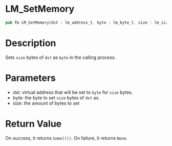 # LM_SetMemory

```rust
pub fn LM_SetMemory(dst : lm_address_t, byte : lm_byte_t, size : lm_size_t) -> Option<()>
```

# Description

Sets `size` bytes of `dst` as `byte` in the calling process.

# Parameters

- dst: virtual address that will be set to `byte` for `size` bytes.
- byte: the byte to set `size` bytes of `dst` as.
- size: the amount of bytes to set

# Return Value

On success, it returns `Some(())`. On failure, it returns `None`.

